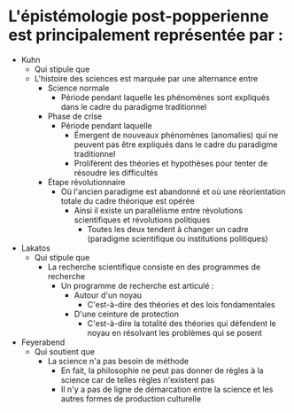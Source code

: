 # L'épistémologie post-popperienne est principalement représentée par :
- Kuhn
  -  Qui stipule que
    - L'histoire des sciences est marquée par une alternance entre
      - Science normale
        - Période pendant laquelle les phénomènes sont expliqués dans le cadre du paradigme traditionnel
      - Phase de crise
        - Période pendant laquelle
          - Émergent de nouveaux phénomènes (anomalies) qui ne peuvent pas être expliqués dans le cadre du paradigme traditionnel
          - Prolifèrent des théories et hypothèses pour tenter de résoudre les difficultés
      - Étape révolutionnaire
        - Où l'ancien paradigme est abandonné et où une réorientation totale du cadre théorique est opérée
          - Ainsi il existe un parallélisme entre révolutions scientifiques et révolutions politiques
            - Toutes les deux tendent à changer un cadre (paradigme scientifique ou institutions politiques)
- Lakatos
  - Qui stipule que
    - La recherche scientifique consiste en des programmes de recherche
      - Un programme de recherche est articulé : 
        - Autour d'un noyau
          - C'est-à-dire des théories et des lois fondamentales
        - D'une ceinture de protection
          - C'est-à-dire la totalité des théories qui défendent le noyau en résolvant les problèmes qui se posent
- Feyerabend 
  - Qui soutient que
    - La science n'a pas besoin de méthode
      - En fait, la philosophie ne peut pas donner de règles à la science car de telles règles n'existent pas
      - Il n'y a pas de ligne de démarcation entre la science et les autres formes de production culturelle